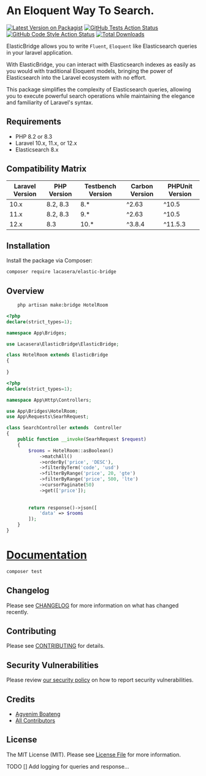 # An Eloquent Way To Search.

[![Latest Version on Packagist](https://img.shields.io/packagist/v/lacasera/elastic-bridge.svg?style=flat-square)](https://packagist.org/packages/lacasera/elastic-bridge)
[![GitHub Tests Action Status](https://img.shields.io/github/actions/workflow/status/lacasera/elastic-bridge/run-tests.yml?branch=main&label=tests&style=flat-square)](https://github.com/lacasera/elastic-bridge/actions?query=workflow%3Arun-tests+branch%3Amain)
[![GitHub Code Style Action Status](https://img.shields.io/github/actions/workflow/status/lacasera/elastic-bridge/fix-php-code-style-issues.yml?branch=main&label=code%20style&style=flat-square)](https://github.com/lacasera/elastic-bridge/actions?query=workflow%3A"Fix+PHP+code+style+issues"+branch%3Amain)
[![Total Downloads](https://img.shields.io/packagist/dt/lacasera/elastic-bridge.svg?style=flat-square)](https://packagist.org/packages/lacasera/elastic-bridge)

ElasticBridge allows you to write `Fluent`, `Eloquent` like Elasticsearch queries in your laravel application.

With ElasticBridge, you can interact with Elasticsearch indexes as easily as you would with traditional Eloquent models, bringing the power of Elasticsearch into the Laravel ecosystem with no effort.

This package simplifies the complexity of Elasticsearch queries, allowing you to execute powerful search operations while maintaining the elegance and familiarity of Laravel's syntax.

## Requirements

- PHP 8.2 or 8.3
- Laravel 10.x, 11.x, or 12.x
- Elasticsearch 8.x

## Compatibility Matrix

| Laravel Version | PHP Version | Testbench Version | Carbon Version | PHPUnit Version |
|----------------|-------------|-------------------|----------------|-----------------|
| 10.x           | 8.2, 8.3    | 8.*              | ^2.63          | ^10.5           |
| 11.x           | 8.2, 8.3    | 9.*              | ^2.63          | ^10.5           |
| 12.x           | 8.3         | 10.*             | ^3.8.4         | ^11.5.3         |

## Installation

Install the package via Composer:

```bash
composer require lacasera/elastic-bridge
```


## Overview
```bash
    php artisan make:bridge HotelRoom
```

```php
<?php 
declare(strict_types=1);

namespace App\Bridges;

use Lacasera\ElasticBridge\ElasticBridge;

class HotelRoom extends ElasticBridge 
{
       
}
```

```php
<?php
declare(strict_types=1);

namespace App\Http\Controllers;

use App\Bridges\HotelRoom;
use App\Requests\SearhRequest;

class SearchController extends  Controller
{
    public function __invoke(SearhRequest $request)
    {
        $rooms = HotelRoom::asBoolean()
            ->matchAll()
            ->orderBy('price', 'DESC'),
            ->filterByTerm('code', 'usd')
            ->filterByRange('price', 20, 'gte')
            ->filterByRange('price', 500, 'lte')
            ->cursorPaginate(50)
            ->get(['price']);
            
            
        return response()->json([
            'data' => $rooms
        ]);
    }
}
```

# [Documentation](https://elasticbridge.dev)

```bash
composer test
```

## Changelog

Please see [CHANGELOG](CHANGELOG.md) for more information on what has changed recently.

## Contributing

Please see [CONTRIBUTING](CONTRIBUTING.md) for details.

## Security Vulnerabilities

Please review [our security policy](../../security/policy) on how to report security vulnerabilities.

## Credits

- [Agyenim Boateng](https://github.com/lacasera)
- [All Contributors](../../contributors)

## License

The MIT License (MIT). Please see [License File](LICENSE.md) for more information.


TODO 
[] Add logging for queries and response...
